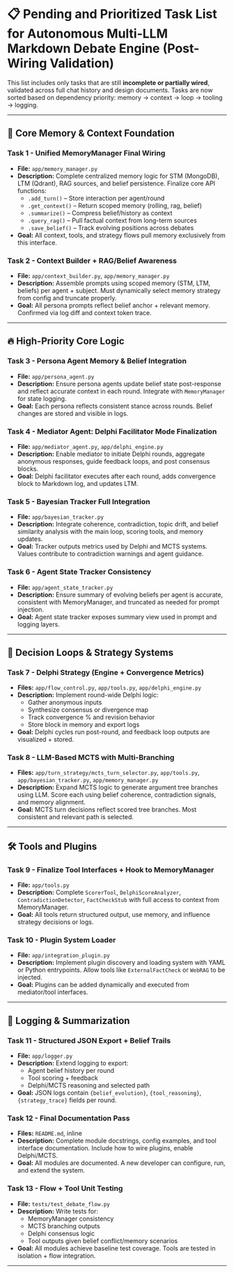 # 📋 Pending and Prioritized Task List for Autonomous Multi-LLM Markdown Debate Engine (Post-Wiring Validation)

This list includes only tasks that are still **incomplete or partially wired**, validated across full chat history and design documents. Tasks are now sorted based on dependency priority: memory → context → loop → tooling → logging.

---

## 🧠 Core Memory & Context Foundation

### Task 1 - Unified MemoryManager Final Wiring
- **File:** `app/memory_manager.py`
- **Description:** Complete centralized memory logic for STM (MongoDB), LTM (Qdrant), RAG sources, and belief persistence. Finalize core API functions:
  - `.add_turn()` – Store interaction per agent/round
  - `.get_context()` – Return scoped memory (rolling, rag, belief)
  - `.summarize()` – Compress belief/history as context
  - `.query_rag()` – Pull factual context from long-term sources
  - `.save_belief()` – Track evolving positions across debates
- **Goal:** All context, tools, and strategy flows pull memory exclusively from this interface.

### Task 2 - Context Builder + RAG/Belief Awareness
- **File:** `app/context_builder.py`, `app/memory_manager.py`
- **Description:** Assemble prompts using scoped memory (STM, LTM, beliefs) per agent + subject. Must dynamically select memory strategy from config and truncate properly.
- **Goal:** All persona prompts reflect belief anchor + relevant memory. Confirmed via log diff and context token trace.

---

## 🔥 High-Priority Core Logic

### Task 3 - Persona Agent Memory & Belief Integration
- **File:** `app/persona_agent.py`
- **Description:** Ensure persona agents update belief state post-response and reflect accurate context in each round. Integrate with `MemoryManager` for state logging.
- **Goal:** Each persona reflects consistent stance across rounds. Belief changes are stored and visible in logs.

### Task 4 - Mediator Agent: Delphi Facilitator Mode Finalization
- **File:** `app/mediator_agent.py`, `app/delphi_engine.py`
- **Description:** Enable mediator to initiate Delphi rounds, aggregate anonymous responses, guide feedback loops, and post consensus blocks.
- **Goal:** Delphi facilitator executes after each round, adds convergence block to Markdown log, and updates LTM.

### Task 5 - Bayesian Tracker Full Integration
- **File:** `app/bayesian_tracker.py`
- **Description:** Integrate coherence, contradiction, topic drift, and belief similarity analysis with the main loop, scoring tools, and memory updates.
- **Goal:** Tracker outputs metrics used by Delphi and MCTS systems. Values contribute to contradiction warnings and agent guidance.

### Task 6 - Agent State Tracker Consistency
- **File:** `app/agent_state_tracker.py`
- **Description:** Ensure summary of evolving beliefs per agent is accurate, consistent with MemoryManager, and truncated as needed for prompt injection.
- **Goal:** Agent state tracker exposes summary view used in prompt and logging layers.

---

## 🧪 Decision Loops & Strategy Systems

### Task 7 - Delphi Strategy (Engine + Convergence Metrics)
- **Files:** `app/flow_control.py`, `app/tools.py`, `app/delphi_engine.py`
- **Description:** Implement round-wide Delphi logic:
  - Gather anonymous inputs
  - Synthesize consensus or divergence map
  - Track convergence % and revision behavior
  - Store block in memory and export logs
- **Goal:** Delphi cycles run post-round, and feedback loop outputs are visualized + stored.

### Task 8 - LLM-Based MCTS with Multi-Branching
- **Files:** `app/turn_strategy/mcts_turn_selector.py`, `app/tools.py`, `app/bayesian_tracker.py`, `app/memory_manager.py`
- **Description:** Expand MCTS logic to generate argument tree branches using LLM. Score each using belief coherence, contradiction signals, and memory alignment.
- **Goal:** MCTS turn decisions reflect scored tree branches. Most consistent and relevant path is selected.

---

## 🛠 Tools and Plugins

### Task 9 - Finalize Tool Interfaces + Hook to MemoryManager
- **File:** `app/tools.py`
- **Description:** Complete `ScorerTool`, `DelphiScoreAnalyzer`, `ContradictionDetector`, `FactCheckStub` with full access to context from MemoryManager.
- **Goal:** All tools return structured output, use memory, and influence strategy decisions or logs.

### Task 10 - Plugin System Loader
- **File:** `app/integration_plugin.py`
- **Description:** Implement plugin discovery and loading system with YAML or Python entrypoints. Allow tools like `ExternalFactCheck` or `WebRAG` to be injected.
- **Goal:** Plugins can be added dynamically and executed from mediator/tool interfaces.

---

## 📜 Logging & Summarization

### Task 11 - Structured JSON Export + Belief Trails
- **File:** `app/logger.py`
- **Description:** Extend logging to export:
  - Agent belief history per round
  - Tool scoring + feedback
  - Delphi/MCTS reasoning and selected path
- **Goal:** JSON logs contain `{belief_evolution}`, `{tool_reasoning}`, `{strategy_trace}` fields per round.

### Task 12 - Final Documentation Pass
- **Files:** `README.md`, inline
- **Description:** Complete module docstrings, config examples, and tool interface documentation. Include how to wire plugins, enable Delphi/MCTS.
- **Goal:** All modules are documented. A new developer can configure, run, and extend the system.

### Task 13 - Flow + Tool Unit Testing
- **File:** `tests/test_debate_flow.py`
- **Description:** Write tests for:
  - MemoryManager consistency
  - MCTS branching outputs
  - Delphi consensus logic
  - Tool outputs given belief conflict/memory scenarios
- **Goal:** All modules achieve baseline test coverage. Tools are tested in isolation + flow integration.

---


